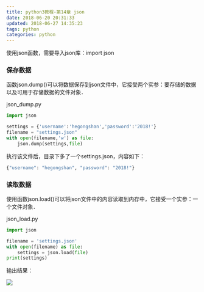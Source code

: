 ```yaml
---
title: python3教程-第14章 json
date: 2018-06-20 20:31:33
updated: 2018-06-27 14:35:23
tags: python
categories: python
---
```


使用json函数，需要导入json库：import json

<!--more-->

### 保存数据

函数json.dump()可以将数据保存到json文件中，它接受两个实参：要存储的数据以及可用于存储数据的文件对象．

json_dump.py

```python
import json

settings = {'username':'hegongshan','password':'2018!'}
filename = "settings.json"
with open(filename,'w') as file:
    json.dump(settings,file)
```

执行该文件后，目录下多了一个settings.json，内容如下：

```python
{"username": "hegongshan", "password": "2018!"}
```

### 读取数据

使用函数json.load()可以将json文件中的内容读取到内存中，它接受一个实参：一个文件对象．

json_load.py

```python
import json

filename = 'settings.json'
with open(filename) as file:
    settings = json.load(file)
print(settings)
```

输出结果：

![](http://p64uw9x5j.bkt.clouddn.com/image/2018/06/19/20180619213231.png)

